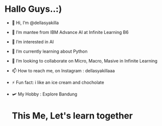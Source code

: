 # Hallo Guys..:)
- 👋 Hi, I’m @dellasyakilla
- 👋 I’m mantee from IBM Advance AI at Infinite Learning B6
- 👀 I’m interested in AI
- 🌱 I’m currently learning about Python
- 💞️ I’m looking to collaborate on Micro, Macro, Masive in Infinite Learning
- 📫 How to reach me, on Instagram : dellasyakillaaa
- ⚡ Fun fact: i like an ice cream and chocholate
- 🛩️ My Hobby : Explore Bandung

  # This Me, Let's learn together
